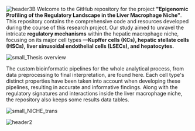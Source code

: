 ![header3B](https://github.com/joelpablos/Epigenetics-Liver-Macrophage-Niche/assets/27351828/74427a9a-46e7-44ec-a792-81bd33317acf)
Welcome to the GitHub repository for the project **"Epigenomic Profiling of the Regulatory Landscape in the Liver Macrophage Niche"**. This repository contains the comprehensive code and resources developed during the course of this research project. Our study aimed to unravel the intricate **regulatory mechanisms** within the hepatic macrophage niche, focusing on its major cell types **—Kupffer cells (KCs), hepatic stellate cells (HSCs), liver sinusoidal endothelial cells (LSECs), and hepatocytes.**

![small_Thesis overview](https://github.com/joelpablos/Epigenetics-Liver-Macrophage-Niche/assets/27351828/48d5e96c-e420-43b4-b252-39bb5d4f31b3)

The custom bioinformatic pipelines for the whole analytical process, from data preprocessing to final interpretation, are found here. Each cell type's distinct properties have been taken into account when developing these pipelines, resulting in accurate and informative findings. Along with the regulatory signatures and interactions inside the liver macrophage niche, the repository also keeps some results data tables.

![small_NICHE_trans](https://github.com/joelpablos/Epigenetics-Liver-Macrophage-Niche/assets/27351828/4ca59668-bcc1-4b27-a63d-4387b44bc8c8)







![header2](https://github.com/joelpablos/Epigenetics-Liver-Macrophage-Niche/assets/27351828/448aec71-8c78-4ab1-9f53-56e1a0486e35)
